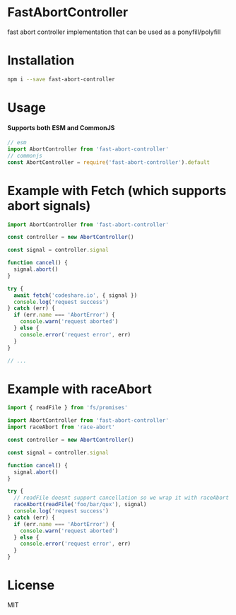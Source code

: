 # FastAbortController

fast abort controller implementation that can be used as a ponyfill/polyfill

# Installation

```sh
npm i --save fast-abort-controller
```

# Usage

#### Supports both ESM and CommonJS

```js
// esm
import AbortController from 'fast-abort-controller'
// commonjs
const AbortController = require('fast-abort-controller').default
```

# Example with Fetch (which supports abort signals)

```js
import AbortController from 'fast-abort-controller'

const controller = new AbortController()

const signal = controller.signal

function cancel() {
  signal.abort()
}

try {
  await fetch('codeshare.io', { signal })
  console.log('request success')
} catch (err) {
  if (err.name === 'AbortError') {
    console.warn('request aborted')
  } else {
    console.error('request error', err)
  }
}

// ...
```

# Example with raceAbort

```js
import { readFile } from 'fs/promises'

import AbortController from 'fast-abort-controller'
import raceAbort from 'race-abort'

const controller = new AbortController()

const signal = controller.signal

function cancel() {
  signal.abort()
}

try {
  // readFile doesnt support cancellation so we wrap it with raceAbort provided by another module 'race-abort'
  raceAbort(readFile('foo/bar/qux'), signal)
  console.log('request success')
} catch (err) {
  if (err.name === 'AbortError') {
    console.warn('request aborted')
  } else {
    console.error('request error', err)
  }
}
```

# License

MIT
